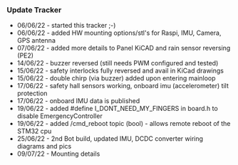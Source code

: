 ### Update Tracker

* 06/06/22 - started this tracker ;-)
* 06/06/22 - added HW mounting options/stl's for Raspi, IMU, Camera, GPS antenna
* 07/06/22 - added more details to Panel KiCAD and rain sensor reversing (PE2)
* 14/06/22 - buzzer reversed (still needs PWM configured and tested)
* 15/06/22 - safety interlocks fully reversed and avail in KiCad drawings
* 15/06/22 - double chirp (via buzzer) added upon entering mainloop
* 17/06/22 - safety hall sensors working, onboard imu (accelerometer) tilt protection
* 17/06/22 - onboard IMU data is published
* 19/06/22 - added #define I_DONT_NEED_MY_FINGERS in board.h to disable EmergencyController
* 19/06/22 - added /cmd_reboot topic (bool) - allows remote reboot of the STM32 cpu
* 25/06/22 - 2nd Bot build, updated IMU, DCDC converter wiring diagrams and pics
* 09/07/22 - Mounting details
